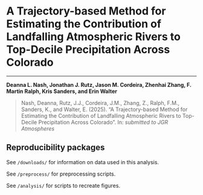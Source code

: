 # A Trajectory-based Method for Estimating the Contribution of Landfalling Atmospheric Rivers to Top-Decile Precipitation Across Colorado
---
**Deanna L. Nash, Jonathan J. Rutz, Jason M. Cordeira, Zhenhai Zhang, F. Martin Ralph, Kris Sanders, and Erin Walter**
> Nash, Deanna, Rutz, J.J., Cordeira, J.M., Zhang, Z., Ralph, F.M., Sanders, K., and Walter, E. (2025). “A Trajectory-based Method for Estimating the Contribution of Landfalling Atmospheric Rivers to Top-Decile Precipitation Across Colorado”. In: <em>submitted to JGR Atmospheres</em>

## Reproducibility packages

See `/downloads/` for information on data used in this analysis.

See `/preprocess/` for preprocessing scripts.

See `/analysis/` for scripts to recreate figures.

<!-- [![DOI](https://zenodo.org/badge/DOI/10.5281/zenodo.10214937.svg)](https://doi.org/10.5281/zenodo.10214937) -->